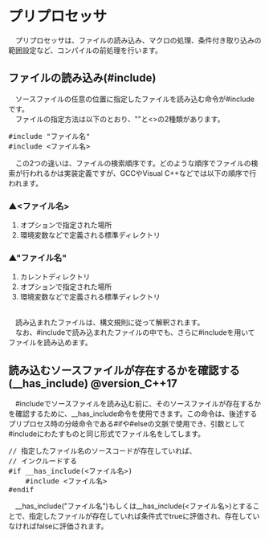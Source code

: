 # プリプロセッサ
　プリプロセッサは、ファイルの読み込み、マクロの処理、条件付き取り込みの範囲設定など、コンパイルの前処理を行います。<br>

## ファイルの読み込み(#include)
　ソースファイルの任意の位置に指定したファイルを読み込む命令が#includeです。<br>
　ファイルの指定方法は以下のとおり、""と<>の2種類があります。<br>

<pre>
#include "ファイル名"
#include &lt;ファイル名&gt;
</pre>

　この2つの違いは、ファイルの検索順序です。どのような順序でファイルの検索が行われるかは実装定義ですが、GCCやVisual C++などでは以下の順序で行われます。<br>

### ▲&lt;ファイル名&gt;
1. オプションで指定された場所<br>
2. 環境変数などで定義される標準ディレクトリ<br>

### ▲"ファイル名"
1. カレントディレクトリ<br>
2. オプションで指定された場所<br>
3. 環境変数などで定義される標準ディレクトリ<br>
<br>
　読み込まれたファイルは、構文規則に従って解釈されます。<br>
　なお、#includeで読み込まれたファイルの中でも、さらに#includeを用いてファイルを読み込めます。<br>

## 読み込むソースファイルが存在するかを確認する(__has_include) @version_C++17
　#includeでソースファイルを読み込む前に、そのソースファイルが存在するかを確認するために、__has_include命令を使用できます。この命令は、後述するプリプロセス時の分岐命令である#ifや#elseの文脈で使用でき、引数として#includeにわたすものと同じ形式でファイル名をしてします。<br>

<pre>
// 指定したファイル名のソースコードが存在していれば、
// インクルードする
#if __has_include(&lt;ファイル名&gt;)
    #include &lt;ファイル名&gt;
#endif
</pre>

　__has_include("ファイル名")もしくは__has_include(&lt;ファイル名&gt;)とすることで、指定したファイルが存在していれば条件式でtrueに評価され、存在していなければfalseに評価されます。<br>
